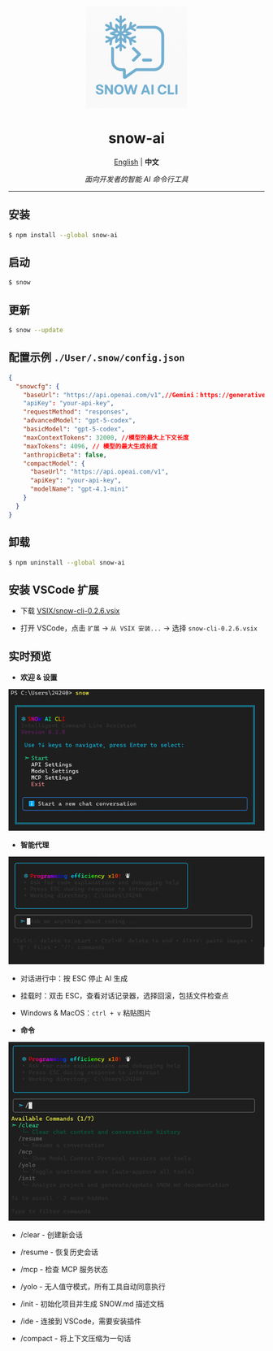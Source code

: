 <div align="center">

<img src="logo.png" alt="Snow AI CLI Logo" width="200"/>

# snow-ai

[English](readme.md) | **中文**

*面向开发者的智能 AI 命令行工具*

</div>

---


## 安装

```bash
$ npm install --global snow-ai
```

## 启动
```bash
$ snow
```

## 更新
```bash
$ snow --update
```

## 配置示例  `./User/.snow/config.json`
```json
{
  "snowcfg": {
    "baseUrl": "https://api.openai.com/v1",//Gemini：https://generativelanguage.googleapis.com Anthropic：https://api.anthropic.com
    "apiKey": "your-api-key",
    "requestMethod": "responses",
    "advancedModel": "gpt-5-codex",
    "basicModel": "gpt-5-codex",
    "maxContextTokens": 32000, //模型的最大上下文长度
    "maxTokens": 4096, // 模型的最大生成长度
    "anthropicBeta": false,
    "compactModel": {
      "baseUrl": "https://api.opeai.com/v1",
      "apiKey": "your-api-key",
      "modelName": "gpt-4.1-mini"
    }
  }
}
```

## 卸载
```bash
$ npm uninstall --global snow-ai
```

## 安装 VSCode 扩展

* 下载 [VSIX/snow-cli-0.2.6.vsix](https://github.com/MayDay-wpf/snow-cli/blob/main/VSIX/snow-cli-0.2.6.vsix)

* 打开 VSCode，点击 `扩展` -> `从 VSIX 安装...` -> 选择 `snow-cli-0.2.6.vsix`

## 实时预览
* **欢迎 & 设置**

![alt text](image.png)

* **智能代理**

![alt text](image-1.png)
* 对话进行中：按 ESC 停止 AI 生成

* 挂载时：双击 ESC，查看对话记录器，选择回滚，包括文件检查点

* Windows & MacOS：`ctrl + v` 粘贴图片

* **命令**

![alt text](image-2.png)
  - /clear - 创建新会话

  - /resume - 恢复历史会话

  - /mcp - 检查 MCP 服务状态

  - /yolo - 无人值守模式，所有工具自动同意执行

  - /init - 初始化项目并生成 SNOW.md 描述文档

  - /ide - 连接到 VSCode，需要安装插件

  - /compact - 将上下文压缩为一句话
